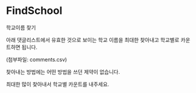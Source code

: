 # FindSchool

학교이름 찾기

아래 댓글리스트에서 유효한 것으로 보이는 학교 이름을 최대한 찾아내고 학교별로 카운트하면 됩니다.

(첨부파일: comments.csv)

찾아내는 방법에는 어떤 방법을 쓰던 제약이 없습니다.

최대한 많이 찾아내서 학교별 카운트를 내주세요.
